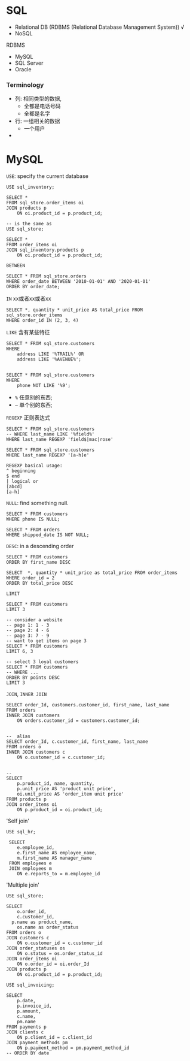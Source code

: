 # SQL

-   Relational DB (RDBMS (Relational Database Management System)) √
-   NoSQL

RDBMS

-   MySQL
-   SQL Server 
-   Oracle

### Terminology

- 列: 相同类型的数据,
  - 全都是电话号码
  - 全都是名字
- 行: 一组相关的数据
  - 一个用户
- 

# MySQL

`USE`: specify the current database 

```mysql 
USE sql_inventory;

SELECT * 
FROM sql_store.order_items oi 
JOIN products p 
	ON oi.product_id = p.product_id;
    
-- is the same as 
USE sql_store;

SELECT * 
FROM order_items oi 
JOIN sql_inventory.products p 
	ON oi.product_id = p.product_id;

```

`BETWEEN`

```mysql
SELECT * FROM sql_store.orders
WHERE order_date BETWEEN '2010-01-01' AND '2020-01-01'
ORDER BY order_date;
```

`IN` xx或者xx或者xx

```mysql
SELECT *, quantity * unit_price AS total_price FROM sql_store.order_items
WHERE order_id IN (2, 3, 4)
```



`LIKE` 含有某些特征

```mysql
SELECT * FROM sql_store.customers
WHERE 
	address LIKE '%TRAIL%' OR 
    address LIKE '%AVENUE%';
    
    
SELECT * FROM sql_store.customers
WHERE 
	phone NOT LIKE '%9';
```

- `%` 任意别的东西;
- `—` 单个别的东西;

`REGEXP` 正则表达式

```mySql 
SELECT * FROM sql_store.customers
-- WHERE last_name LIKE '%field%'
WHERE last_name REGEXP 'field$|mac|rose'
```

```mysql
SELECT * FROM sql_store.customers
WHERE last_name REGEXP '[a-h]e'
```

```
REGEXP basical usage:
^ beginning 
$ end
| logical or 
[abcd]
[a-h]

```

`NULL`: find something null.

```mysql 
SELECT * FROM customers
WHERE phone IS NULL;
```

```mysql
SELECT * FROM orders
WHERE shipped_date IS NOT NULL;
```

`DESC`: in a descending order

```mysql
SELECT * FROM customers
ORDER BY first_name DESC
```

```mysql 
SELECT  *, quantity * unit_price as total_price FROM order_items
WHERE order_id = 2 
ORDER BY total_price DESC
```

`LIMIT` 

```mysql
SELECT * FROM customers 
LIMIT 3
```

```mysql
-- consider a website 
-- page 1: 1 - 3
-- page 2: 4 - 6
-- page 3: 7 - 9
-- want to get items on page 3
SELECT * FROM customers
LIMIT 6, 3
```



```mysql
-- select 3 loyal customers
SELECT * FROM customers  
-- WHERE ...
ORDER BY points DESC
LIMIT 3
```

`JOIN`, `INNER JOIN`

```mysql
SELECT order_Id, customers.customer_id, first_name, last_name 
FROM orders
INNER JOIN customers 
	ON orders.customer_id = customers.customer_id;
    
    
--  alias
SELECT order_Id, c.customer_id, first_name, last_name 
FROM orders o
INNER JOIN customers c
	ON o.customer_id = c.customer_id;
   
```

```mysql
--     
SELECT 
	p.product_id, name, quantity, 
    p.unit_price AS 'product unit price', 
    oi.unit_price AS 'order_item unit price'
FROM products p 
JOIN order_items oi
	ON p.product_id = oi.product_id;
```

'Self join'

```mysql
USE sql_hr;

 SELECT 
	e.employee_id,
    e.first_name AS employee_name,
    m.first_name AS manager_name
 FROM employees e 
 JOIN employees m
	ON e.reports_to = m.employee_id
```

'Multiple join'

```mysql 
USE sql_store;

SELECT 
	o.order_id,
	c.customer_id,
  p.name as product_name,
	os.name as order_status
FROM orders o 
JOIN customers c 
	ON o.customer_id = c.customer_id
JOIN order_statuses os
	ON o.status = os.order_status_id
JOIN order_items oi 
	ON o.order_id = oi.order_Id
JOIN products p 
	ON oi.product_id = p.product_id;
```

```mysql 
USE sql_invoicing;

SELECT 
	p.date,
    p.invoice_id,
    p.amount,
    c.name,
    pm.name
FROM payments p
JOIN clients c
	ON p.client_id = c.client_id
JOIN payment_methods pm 
	ON p.payment_method = pm.payment_method_id
-- ORDER BY date
```

